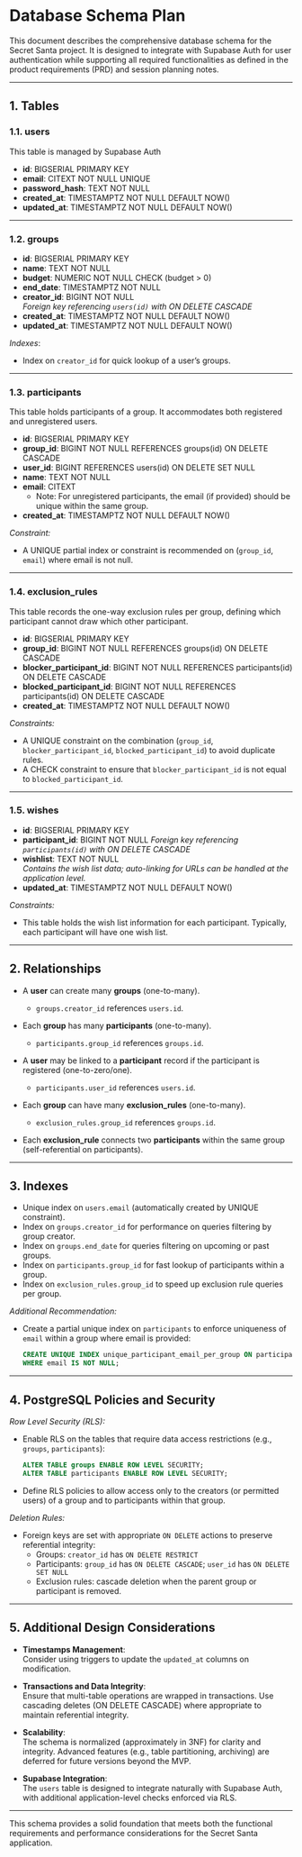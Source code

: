 # Database Schema Plan

This document describes the comprehensive database schema for the Secret Santa project. It is designed to integrate with Supabase Auth for user authentication while supporting all required functionalities as defined in the product requirements (PRD) and session planning notes.


---

## 1. Tables

### 1.1. users

This table is managed by Supabase Auth

- **id**: BIGSERIAL PRIMARY KEY  
- **email**: CITEXT NOT NULL UNIQUE  
- **password_hash**: TEXT NOT NULL  
- **created_at**: TIMESTAMPTZ NOT NULL DEFAULT NOW()  
- **updated_at**: TIMESTAMPTZ NOT NULL DEFAULT NOW()

---

### 1.2. groups
- **id**: BIGSERIAL PRIMARY KEY  
- **name**: TEXT NOT NULL  
- **budget**:  NUMERIC NOT NULL CHECK (budget > 0)
- **end_date**: TIMESTAMPTZ NOT NULL  
- **creator_id**: BIGINT NOT NULL  
  _Foreign key referencing `users(id)` with ON DELETE CASCADE_
- **created_at**: TIMESTAMPTZ NOT NULL DEFAULT NOW()  
- **updated_at**: TIMESTAMPTZ NOT NULL DEFAULT NOW()

_Indexes_:  
- Index on `creator_id` for quick lookup of a user’s groups.
---

### 1.3. participants
This table holds participants of a group. It accommodates both registered and unregistered users.
- **id**: BIGSERIAL PRIMARY KEY  
- **group_id**: BIGINT NOT NULL REFERENCES groups(id) ON DELETE CASCADE  
- **user_id**: BIGINT REFERENCES users(id) ON DELETE SET NULL  
- **name**: TEXT NOT NULL  
- **email**: CITEXT  
  - Note: For unregistered participants, the email (if provided) should be unique within the same group.
- **created_at**: TIMESTAMPTZ NOT NULL DEFAULT NOW()

*Constraint:*  
- A UNIQUE partial index or constraint is recommended on (`group_id`, `email`) where email is not null.

---

### 1.4. exclusion_rules
This table records the one-way exclusion rules per group, defining which participant cannot draw which other participant.
- **id**: BIGSERIAL PRIMARY KEY  
- **group_id**: BIGINT NOT NULL REFERENCES groups(id) ON DELETE CASCADE  
- **blocker_participant_id**: BIGINT NOT NULL REFERENCES participants(id) ON DELETE CASCADE  
- **blocked_participant_id**: BIGINT NOT NULL REFERENCES participants(id) ON DELETE CASCADE  
- **created_at**: TIMESTAMPTZ NOT NULL DEFAULT NOW()

*Constraints:*
- A UNIQUE constraint on the combination (`group_id`, `blocker_participant_id`, `blocked_participant_id`) to avoid duplicate rules.
- A CHECK constraint to ensure that `blocker_participant_id` is not equal to `blocked_participant_id`.

---
### 1.5. wishes
- **id**: BIGSERIAL PRIMARY KEY  
- **participant_id**: BIGINT NOT NULL
  _Foreign key referencing `participants(id)` with ON DELETE CASCADE_
- **wishlist**: TEXT NOT NULL  
  _Contains the wish list data; auto-linking for URLs can be handled at the application level._
- **updated_at**: TIMESTAMPTZ NOT NULL DEFAULT NOW()

*Constraints:*
- This table holds the wish list information for each participant. Typically, each participant will have one wish list.

---

## 2. Relationships

- A **user** can create many **groups** (one-to-many).  
  - `groups.creator_id` references `users.id`.

- Each **group** has many **participants** (one-to-many).  
  - `participants.group_id` references `groups.id`.

- A **user** may be linked to a **participant** record if the participant is registered (one-to-zero/one).  
  - `participants.user_id` references `users.id`.

- Each **group** can have many **exclusion_rules** (one-to-many).  
  - `exclusion_rules.group_id` references `groups.id`.

- Each **exclusion_rule** connects two **participants** within the same group (self-referential on participants).

---

## 3. Indexes

- Unique index on `users.email` (automatically created by UNIQUE constraint).  
- Index on `groups.creator_id` for performance on queries filtering by group creator.  
- Index on `groups.end_date` for queries filtering on upcoming or past groups.  
- Index on `participants.group_id` for fast lookup of participants within a group.  
- Index on `exclusion_rules.group_id` to speed up exclusion rule queries per group.

*Additional Recommendation:*  
- Create a partial unique index on `participants` to enforce uniqueness of `email` within a group where email is provided:
  ```sql
  CREATE UNIQUE INDEX unique_participant_email_per_group ON participants(group_id, email)
  WHERE email IS NOT NULL;
  ```

---

## 4. PostgreSQL Policies and Security

*Row Level Security (RLS):*
- Enable RLS on the tables that require data access restrictions (e.g., `groups`, `participants`):
  ```sql
  ALTER TABLE groups ENABLE ROW LEVEL SECURITY;
  ALTER TABLE participants ENABLE ROW LEVEL SECURITY;
  ```
- Define RLS policies to allow access only to the creators (or permitted users) of a group and to participants within that group.

*Deletion Rules:*
- Foreign keys are set with appropriate `ON DELETE` actions to preserve referential integrity:
  - Groups: `creator_id` has `ON DELETE RESTRICT`
  - Participants: `group_id` has `ON DELETE CASCADE`; `user_id` has `ON DELETE SET NULL`
  - Exclusion rules: cascade deletion when the parent group or participant is removed.

---

## 5. Additional Design Considerations

- **Timestamps Management**:  
  Consider using triggers to update the `updated_at` columns on modification.

- **Transactions and Data Integrity**:  
  Ensure that multi-table operations are wrapped in transactions. Use cascading deletes (ON DELETE CASCADE) where appropriate to maintain referential integrity.

- **Scalability**:  
  The schema is normalized (approximately in 3NF) for clarity and integrity. Advanced features (e.g., table partitioning, archiving) are deferred for future versions beyond the MVP.

- **Supabase Integration**:  
  The `users` table is designed to integrate naturally with Supabase Auth, with additional application-level checks enforced via RLS.

---

This schema provides a solid foundation that meets both the functional requirements and performance considerations for the Secret Santa application.